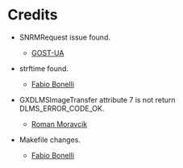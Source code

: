 Credits
=======
  - SNRMRequest issue found.
    * [GOST-UA](https://github.com/GOST-UA)

- strftime found.
    * [Fabio Bonelli](https://github.com/bfabio)

- GXDLMSImageTransfer attribute 7 is not return DLMS_ERROR_CODE_OK.
    * [Roman Moravcik](https://github.com/rmoravcik)

- Makefile changes.
    * [Fabio Bonelli](https://github.com/bfabio)
